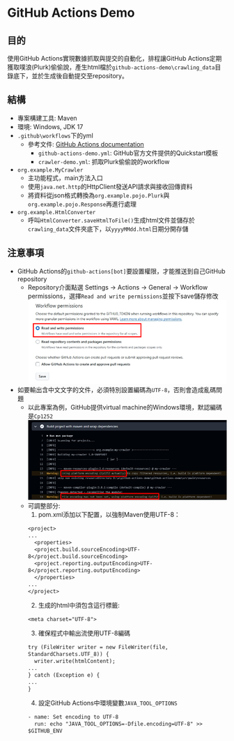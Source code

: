 # GitHub Actions Demo

## 目的
使用GitHub Actions實現數據抓取與提交的自動化，排程讓GitHub Actions定期獲取噗浪(Plurk)偷偷說，產生html檔於`github-actions-demo\crawling_data`目錄底下，並於生成後自動提交至repository。

## 結構
- 專案構建工具: Maven
- 環境: Windows, JDK 17
- ``.github\workflows``下的yml
  - 參考文件: [GitHub Actions documentation](https://docs.github.com/en/actions)
    - ``github-actions-demo.yml``: GitHub官方文件提供的Quickstart模板
    - ``crawler-demo.yml``: 抓取Plurk偷偷說的workflow
- ``org.example.MyCrawler``
  - 主功能程式，main方法入口
  - 使用``java.net.http``的HttpClient發送API請求與接收回傳資料
  - 將資料從json格式轉換為``org.example.pojo.Plurk``與``org.example.pojo.Response``再進行處理
- ``org.example.HtmlConverter``
  - 呼叫``HtmlConverter.saveHtmlToFile()``生成html文件並儲存於``crawling_data``文件夾底下，以``yyyyMMdd.html``日期分開存儲

## 注意事項
- GitHub Actions的``github-actions[bot]``要設置權限，才能推送到自己GitHub repository
  - Repository介面點選 Settings -> Actions -> General -> Workflow permissions，選擇``Read and write permissions``並按下save儲存修改
  ![img.png](img.png)
- 如要輸出含中文文字的文件，必須特別設置編碼為``UTF-8``，否則會造成亂碼問題
  - 以此專案為例，GitHub提供virtual machine的Windows環境，默認編碼是``Cp1252``
  ![img_1.png](img_1.png)
  - 可調整部分:
    1. pom.xml添加以下配置，以強制Maven使用UTF-8：
    ```xml=
    <project>
    ...
      <properties>
      <project.build.sourceEncoding>UTF-8</project.build.sourceEncoding>
      <project.reporting.outputEncoding>UTF-8</project.reporting.outputEncoding>
      </properties>
    ...
    </project>
    ```
    2. 生成的html中須包含這行標籤:
    ```html=
    <meta charset="UTF-8">
    ```
    3. 確保程式中輸出流使用UTF-8編碼
    ```java=
    try (FileWriter writer = new FileWriter(file, StandardCharsets.UTF_8)) {
      writer.write(htmlContent); 
    ...
    } catch (Exception e) {
    ...
    }
    ```
    4. 設定GitHub Actions中環境變數``JAVA_TOOL_OPTIONS``
    ```yaml=
    - name: Set encoding to UTF-8
      run: echo "JAVA_TOOL_OPTIONS=-Dfile.encoding=UTF-8" >> $GITHUB_ENV
    ```
